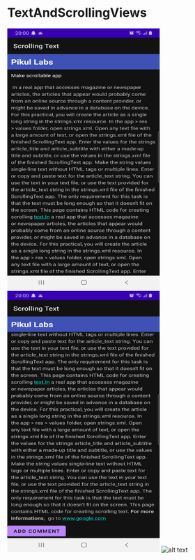 # TextAndScrollingViews
<img src="./scroll1.png" alt="alt text" width="350" height="600">
<img src="./scrolltextCodingChallenge.png" alt="alt text" width="350" height="600">
<img src="./scrolltext.gif" alt="alt text" width="350" height="600">
